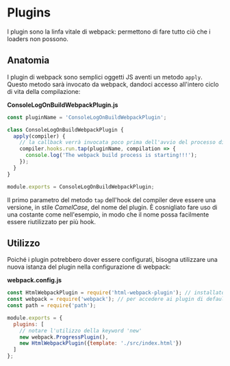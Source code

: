 # Plugins

I plugin sono la linfa vitale di webpack: permettono di fare tutto ciò che i loaders non possono.

## Anatomia

I plugin di webpack sono semplici oggetti JS aventi un metodo `apply`. Questo metodo sarà invocato da webpack, dandoci accesso all'intero ciclo di vita della compilazione:

__ConsoleLogOnBuildWebpackPlugin.js__

```javascript
const pluginName = 'ConsoleLogOnBuildWebpackPlugin';

class ConsoleLogOnBuildWebpackPlugin {
  apply(compiler) {
    // la callback verrà invocata poco prima dell'avvio del processo di building
    compiler.hooks.run.tap(pluginName, compilation => {
      console.log('The webpack build process is starting!!!');
    });
  }
}

module.exports = ConsoleLogOnBuildWebpackPlugin;
```

Il primo parametro del metodo `tap` dell'hook del compiler deve essere una versione, in stile _CamelCase_, del nome del plugin. È cosnigliato fare uso di una costante come nell'esempio, in modo che il nome possa facilmente essere riutilizzato per più hook.

## Utilizzo

Poiché i plugin potrebbero dover essere configurati, bisogna utilizzare una nuova istanza del plugin nella configurazione di webpack:

__webpack.config.js__

```javascript
const HtmlWebpackPlugin = require('html-webpack-plugin'); // installato via npm
const webpack = require('webpack'); // per accedere ai plugin di default
const path = require('path');

module.exports = {
  plugins: [
    // notare l'utilizzo della keyword 'new'
    new webpack.ProgressPlugin(),
    new HtmlWebpackPlugin({template: './src/index.html'})
  ]
};
```
